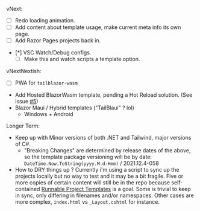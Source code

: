vNext:

- [ ] Redo loading animation.
- [ ] Add content about template usage, make current meta info its own page.
- [ ] Add Razor Pages projects back in.
- [*] VSC Watch/Debug configs.
  - [ ] Make this and watch scripts a template option.

vNextNextish:

- [ ] PWA for `tailblazor-wasm`
- Add Hosted BlazorWasm template, pending a Hot Reload solution. (See issue [#5](https://github.com/McNerdius/TailBlazor-Templates/issues/5))
- Blazor Maui / Hybrid templates ("TailBlaui" ? lol)
  - Windows + Android

Longer Term:

- Keep up with Minor versions of both .NET and Tailwind, major versions of C#.
  - "Breaking Changes" are determined by release dates of the above, so the template package versioning will be by date: `DateTime.Now.ToString(yyyy.M.d-Hmm)` / 2021.12.4-058
- How to DRY things up ? Currently i'm using a script to sync up the projects locally but no way to test and it may be a bit fragile. Five or more copies of certain content will still be in the repo because self-contained [Runnable Project Templates](https://github.com/dotnet/templating/wiki/Runnable-Project-Templates) is a goal. Some is trivial to keep in sync, only differing in filenames and/or namespaces. Other cases are more complex, `index.html` vs `_Layout.cshtml` for instance.
